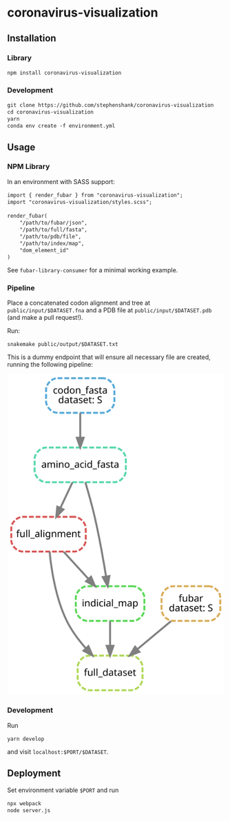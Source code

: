# coronavirus-visualization

## Installation

### Library

```
npm install coronavirus-visualization
```

### Development

```
git clone https://github.com/stephenshank/coronavirus-visualization
cd coronavirus-visualization
yarn
conda env create -f environment.yml
```

## Usage

### NPM Library

In an environment with SASS support:

```
import { render_fubar } from "coronavirus-visualization";
import "coronavirus-visualization/styles.scss";

render_fubar(
	"/path/to/fubar/json",
	"/path/to/full/fasta",
	"/path/to/pdb/file",
	"/path/to/index/map",
	"dom_element_id"
)
```

See `fubar-library-consumer` for a minimal working example.

### Pipeline

Place a concatenated codon alignment and tree at `public/input/$DATASET.fna` and a PDB file at `public/input/$DATASET.pdb` (and make a pull request!).

Run:
```
snakemake public/output/$DATASET.txt
```

This is a dummy endpoint that will ensure all necessary file are created, running the following pipeline:

<img src="./pipeline.svg">

### Development

Run

```
yarn develop
```

and visit `localhost:$PORT/$DATASET`.

## Deployment

Set environment variable `$PORT` and run

```
npx webpack
node server.js
```